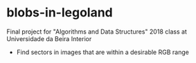 # blobs-in-legoland

Final project for "Algorithms and Data Structures" 2018 class at Universidade da Beira Interior

- Find sectors in images that are within a desirable RGB range
